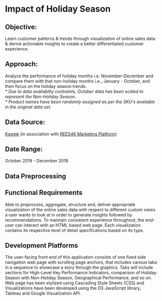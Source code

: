 # Impact of Holiday Season

## Objective:
Learn customer patterns & trends through visualization of online sales data & derive actionable insights to create a better differentiated customer experience.

## Approach:
Analyze the performance of holiday months i.e. November-December and compare them with that non-holiday months i.e., January - October, and then focus on the holiday season trends.  
<i>* Due to data availablity contraints, October data has been scaled to represent the Non-Holiday Season.</i>  
<i>* Product names have been randomly assigned as per the SKU's available in the original data set.</i>

## Data Source:
<a href="https://www.kaggle.com/mkechinov/ecommerce-events-history-in-cosmetics-shop" target=_blank>Kaggle</a> (in association with <a href="https://rees46.com/" target=_blank>REES46 Marketing Platform</a>)

## Date Range:
October 2019 - December 2019

## Data Preprocessing


## Functional Requirements
Able to preprocess, aggregate, structure and, deliver appropriate visualization of the online sales data with respect to different custom views a user wants to look at in order to generate insights followed by recommendations.  To maintain consistent experience throughout, the end-user can interact with an HTML based web page. Each visualization contains its respective level of detail specifications based on its type.

## Development Platforms
The user-facing front end of this application consists of one fixed side navigation web page with scrolling page anchors, that includes various tabs in a sequence to showcase a story through the graphics. Tabs will include sections for High-Level Key Performance Indicators, comparison of Holiday Season with Non-Holiday Season, Geographical Performance, and so on. Web page has been stylized using Cascading Style Sheets (CSS) and Visualizations have been developed using the D3 JavaScript library, Tableau and Google Visualization API.
